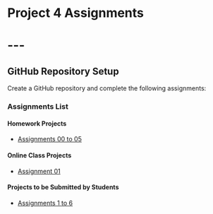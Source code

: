 
# Project 4 Assignments

# ---

## GitHub Repository Setup
Create a GitHub repository and complete the following assignments:

### Assignments List

#### **Homework Projects**
- [Assignments 00 to 05](https://github.com/panaversity/learn-modern-ai-python/tree/main/PROJECTS/homework_projects)

#### **Online Class Projects**
- [Assignment 01](https://github.com/panaversity/learn-modern-ai-python/tree/main/PROJECTS/online_class_projects)

#### **Projects to be Submitted by Students**
- [Assignments 1 to 6](https://github.com/panaversity/learn-modern-ai-python/blob/main/PROJECTS/projects_to_be_submitted_by_students/readme.md)
